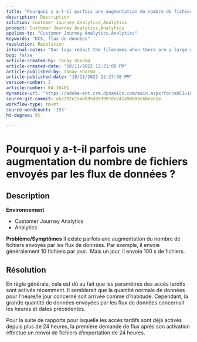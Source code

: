```yaml
---
title: "Pourquoi y a-t-il parfois une augmentation du nombre de fichiers envoyés par les flux de données ?"
description: Description
solution: Customer Journey Analytics,Analytics
product: Customer Journey Analytics,Analytics
applies-to: "Customer Journey Analytics,Analytics"
keywords: "KCS, flux de données"
resolution: Resolution
internal-notes: "Our logs redact the filenames when there are a large number of export files processed by data feeds, so you will see the file name in the logs \"df_files\" section as \"REDACTED\"."
bug: false
article-created-by: Tanay Sharma .
article-created-date: "10/11/2022 12:21:00 PM"
article-published-by: Tanay Sharma .
article-published-date: "10/11/2022 12:27:38 PM"
version-number: 3
article-number: KA-16481
dynamics-url: "https://adobe-ent.crm.dynamics.com/main.aspx?forceUCI=1&pagetype=entityrecord&etn=knowledgearticle&id=17c67d27-5f49-ed11-bba2-0022480868ff"
source-git-commit: eb2292e154db95d993997de741a90806c6beeb1e
workflow-type: tm+mt
source-wordcount: '153'
ht-degree: 5%

---
```


# Pourquoi y a-t-il parfois une augmentation du nombre de fichiers envoyés par les flux de données ?

## Description

<b>Environnement</b>
- Customer Journey Analytics
- Analytics



<b>Problème/Symptômes</b>
Il existe parfois une augmentation du nombre de fichiers envoyés par les flux de données. Par exemple, il envoie généralement 10 fichiers par jour.  Mais un jour, il envoie 100 s de fichiers.


## Résolution


En règle générale, cela est dû au fait que les paramètres des accès tardifs sont activés récemment. Il semblerait que la quantité normale de données pour l’heure/le jour concerné soit arrivée comme d’habitude. Cependant, la grande quantité de données envoyées par les flux de données concernait les heures et dates précédentes.

Pour la suite de rapports pour laquelle les accès tardifs sont déjà activés depuis plus de 24 heures, la première demande de flux après son activation effectue un renvoi de fichiers d’exportation de 24 heures.
